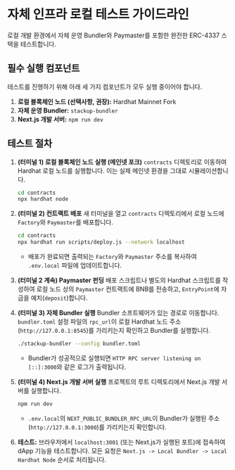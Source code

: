 # 자체 인프라 로컬 테스트 가이드라인

로컬 개발 환경에서 자체 운영 Bundler와 Paymaster를 포함한 완전한 ERC-4337 스택을 테스트합니다.

## 필수 실행 컴포넌트

테스트를 진행하기 위해 아래 세 가지 컴포넌트가 모두 실행 중이어야 합니다.

1.  **로컬 블록체인 노드 (선택사항, 권장):** Hardhat Mainnet Fork
2.  **자체 운영 Bundler:** `stackup-bundler`
3.  **Next.js 개발 서버:** `npm run dev`

## 테스트 절차

1.  **(터미널 1) 로컬 블록체인 노드 실행 (메인넷 포크)**
    `contracts` 디렉토리로 이동하여 Hardhat 로컬 노드를 실행합니다. 이는 실제 메인넷 환경을 그대로 시뮬레이션합니다.

    ```bash
    cd contracts
    npx hardhat node
    ```

2.  **(터미널 2) 컨트랙트 배포**
    새 터미널을 열고 `contracts` 디렉토리에서 로컬 노드에 `Factory`와 `Paymaster`를 배포합니다.

    ```bash
    cd contracts
    npx hardhat run scripts/deploy.js --network localhost
    ```

    - 배포가 완료되면 출력되는 `Factory`와 `Paymaster` 주소를 복사하여 `.env.local` 파일에 업데이트합니다.

3.  **(터미널 2 계속) Paymaster 펀딩**
    배포 스크립트나 별도의 Hardhat 스크립트를 작성하여 로컬 노드 상의 `Paymaster` 컨트랙트에 BNB를 전송하고, `EntryPoint`에 자금을 예치(`deposit`)합니다.

4.  **(터미널 3) 자체 Bundler 실행**
    Bundler 소프트웨어가 있는 경로로 이동합니다. `bundler.toml` 설정 파일의 `rpc_url`이 로컬 Hardhat 노드 주소(`http://127.0.0.1:8545`)를 가리키는지 확인하고 Bundler를 실행합니다.

    ```bash
    ./stackup-bundler --config bundler.toml
    ```

    - Bundler가 성공적으로 실행되면 `HTTP RPC server listening on [::]:3000`와 같은 로그가 출력됩니다.

5.  **(터미널 4) Next.js 개발 서버 실행**
    프로젝트의 루트 디렉토리에서 Next.js 개발 서버를 실행합니다.

    ```bash
    npm run dev
    ```

    - `.env.local`의 `NEXT_PUBLIC_BUNDLER_RPC_URL`이 Bundler가 실행된 주소(`http://127.0.0.1:3000`)를 가리키는지 확인합니다.

6.  **테스트:** 브라우저에서 `localhost:3001` (또는 Next.js가 실행된 포트)에 접속하여 dApp 기능을 테스트합니다. 모든 요청은 `Next.js -> Local Bundler -> Local Hardhat Node` 순서로 처리됩니다.
